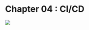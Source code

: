 # Chapter 04 : CI/CD

![](https://github.com/mudsut4ke/python-web-app-cicd/actions/workflows/pipeline.yml/badge.svg)
